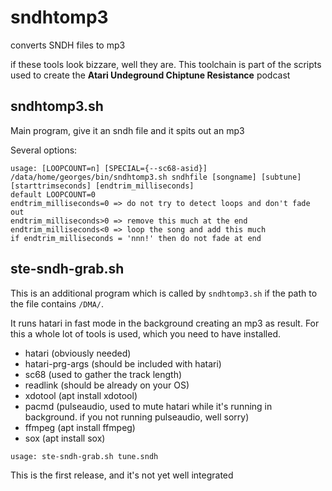 # sndhtomp3
converts SNDH files to mp3

if these tools look bizzare, well they are. This toolchain is part of the scripts used to create the **Atari Undeground Chiptune Resistance** podcast

## sndhtomp3.sh

Main program, give it an sndh file and it spits out an mp3

Several options:

```
usage: [LOOPCOUNT=n] [SPECIAL={--sc68-asid}] /data/home/georges/bin/sndhtomp3.sh sndhfile [songname] [subtune] [starttrimseconds] [endtrim_milliseconds]
default LOOPCOUNT=0
endtrim_milliseconds=0 => do not try to detect loops and don't fade out
endtrim_milliseconds>0 => remove this much at the end
endtrim_milliseconds<0 => loop the song and add this much
if endtrim_milliseconds = 'nnn!' then do not fade at end
```


## ste-sndh-grab.sh


This is an additional program which is called by `sndhtomp3.sh` if the path to the file contains `/DMA/`.

It runs hatari in fast mode in the background creating an mp3 as result. For this a whole lot of tools is used, which you need to have installed.
* hatari  (obviously needed)
* hatari-prg-args   (should be included with hatari)
* sc68   (used to gather the track length)
* readlink  (should be already on your OS)
* xdotool   (apt install xdotool)
* pacmd   (pulseaudio, used to mute hatari while it's running in background. if you not running pulseaudio, well sorry)
* ffmpeg  (apt install ffmpeg)
* sox     (apt install sox)

```
usage: ste-sndh-grab.sh tune.sndh
```

This is the first release, and it's not yet well integrated
